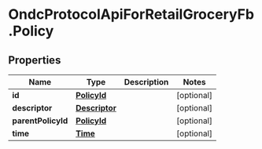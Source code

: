 # OndcProtocolApiForRetailGroceryFb.Policy

## Properties
Name | Type | Description | Notes
------------ | ------------- | ------------- | -------------
**id** | [**PolicyId**](PolicyId.md) |  | [optional] 
**descriptor** | [**Descriptor**](Descriptor.md) |  | [optional] 
**parentPolicyId** | [**PolicyId**](PolicyId.md) |  | [optional] 
**time** | [**Time**](Time.md) |  | [optional] 

